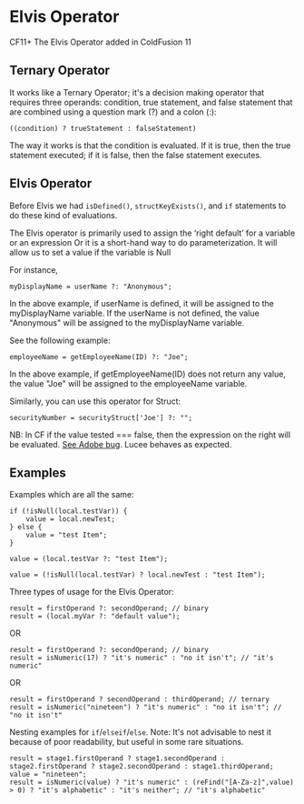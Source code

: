 # Elvis Operator

CF11+ The Elvis Operator added in ColdFusion 11

## Ternary Operator

It works like a Ternary Operator; it's a decision making operator that requires three operands: condition, true statement, and false statement that are combined using a question mark (?) and a colon (:):

    ((condition) ? trueStatement : falseStatement)

The way it works is that the condition is evaluated. If it is true, then the true statement executed; if it is false, then the false statement executes.

## Elvis Operator

Before Elvis we had `isDefined()`, `structKeyExists()`, and `if` statements to do these kind of evaluations.

The Elvis operator is primarily used to assign the ‘right default’ for a variable or an expression
Or it is a short-hand way to do parameterization. It will allow us to set a value if the variable is Null

For instance,

    myDisplayName = userName ?: "Anonymous";

In the above example, if userName is defined, it will be assigned to the myDisplayName variable. If the userName is not defined, the value "Anonymous" will be assigned to the myDisplayName variable.

See the following example:

    employeeName = getEmployeeName(ID) ?: "Joe";

In the above example, if getEmployeeName(ID) does not return any value, the value "Joe" will be assigned to the employeeName variable.

Similarly, you can use this operator for Struct:

    securityNumber = securityStruct['Joe'] ?: "";

NB: In CF if the value tested === false, then the expression on the right will be evaluated. [See Adobe bug](https://tracker.adobe.com/#/view/CF-4198933). Lucee behaves as expected.

## Examples

Examples which are all the same:

    if (!isNull(local.testVar)) {
        value = local.newTest;
    } else {
        value = "test Item";
    }

    value = (local.testVar ?: "test Item");

    value = (!isNull(local.testVar) ? local.newTest : "test Item");

Three types of usage for the Elvis Operator:

    result = firstOperand ?: secondOperand; // binary
    result = (local.myVar ?: "default value");

OR

    result = firstOperand ?: secondOperand; // binary
    result = isNumeric(17) ? "it's numeric" : "no it isn't"; // "it's numeric"

OR

    result = firstOperand ? secondOperand : thirdOperand; // ternary
    result = isNumeric("nineteen") ? "it's numeric" : "no it isn't"; // "no it isn't"

Nesting examples for `if`/`elseif`/`else`. Note: It's not advisable to nest it because of poor readability, but useful in some rare situations.

    result = stage1.firstOperand ? stage1.secondOperand : stage2.firstOperand ? stage2.secondOperand : stage1.thirdOperand;
    value = "nineteen";
    result = isNumeric(value) ? "it's numeric" : (reFind("[A-Za-z]",value) > 0) ? "it's alphabetic" : "it's neither"; // "it's alphabetic"
